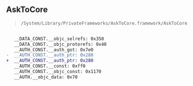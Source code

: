 ## AskToCore

> `/System/Library/PrivateFrameworks/AskToCore.framework/AskToCore`

```diff

   __DATA_CONST.__objc_selrefs: 0x358
   __DATA_CONST.__objc_protorefs: 0x40
   __AUTH_CONST.__auth_got: 0x7e0
-  __AUTH_CONST.__auth_ptr: 0x288
+  __AUTH_CONST.__auth_ptr: 0x280
   __AUTH_CONST.__const: 0xff0
   __AUTH_CONST.__objc_const: 0x1170
   __AUTH.__objc_data: 0x70

```
